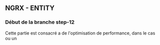 

## NGRX - ENTITY

### Début de la branche step-12

Cette partie est consacré a de l'optimisation de performance, dans le cas ou un 
<!--stackedit_data:
eyJoaXN0b3J5IjpbMTEyMDEwMDZdfQ==
-->